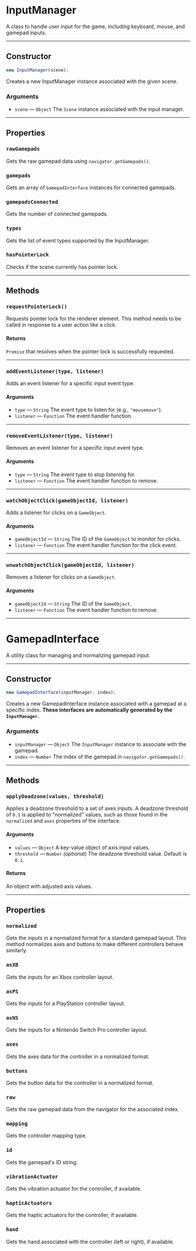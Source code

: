 # InputManager

A class to handle user input for the game, including keyboard, mouse, and gamepad inputs.

---

## Constructor

```javascript
new InputManager(scene);
```

Creates a new InputManager instance associated with the given scene.

### Arguments

-   `scene` &mdash; `Object` The `Scene` instance associated with the input manager.

---

## Properties

### `rawGamepads`

Gets the raw gamepad data using `navigator.getGamepads()`.

### `gamepads`

Gets an array of `GamepadInterface` instances for connected gamepads.

### `gamepadsConnected`

Gets the number of connected gamepads.

### `types`

Gets the list of event types supported by the InputManager.

### `hasPointerLock`

Checks if the scene currently has pointer lock.

---

## Methods

### `requestPointerLock()`

Requests pointer lock for the renderer element. This method needs to be called in response to a user action like a click.

#### Returns

`Promise` that resolves when the pointer lock is successfully requested.

---

### `addEventListener(type, listener)`

Adds an event listener for a specific input event type.

#### Arguments

-   `type` &mdash; `String` The event type to listen for (e.g., `"mousemove"`).
-   `listener` &mdash; `Function` The event handler function.

---

### `removeEventListener(type, listener)`

Removes an event listener for a specific input event type.

#### Arguments

-   `type` &mdash; `String` The event type to stop listening for.
-   `listener` &mdash; `Function` The event handler function to remove.

---

### `watchObjectClick(gameObjectId, listener)`

Adds a listener for clicks on a `GameObject`.

#### Arguments

-   `gameObjectId` &mdash; `String` The ID of the `GameObject` to monitor for clicks.
-   `listener` &mdash; `Function` The event handler function for the click event.

---

### `unwatchObjectClick(gameObjectId, listener)`

Removes a listener for clicks on a `GameObject`.

#### Arguments

-   `gameObjectId` &mdash; `String` The ID of the `GameObject`.
-   `listener` &mdash; `Function` The event handler function to remove.

---

# GamepadInterface

A utility class for managing and normalizing gamepad input.

---

## Constructor

```javascript
new GamepadInterface(inputManager, index);
```

Creates a new GamepadInterface instance associated with a gamepad at a specific index. **These interfaces are automatically generated by the `InputManager`.**

### Arguments

-   `inputManager` &mdash; `Object` The `InputManager` instance to associate with the gamepad.
-   `index` &mdash; `Number` The index of the gamepad in `navigator.getGamepads()`.

---

## Methods

### `applyDeadzone(values, threshold)`

Applies a deadzone threshold to a set of axes inputs. A deadzone threshold of `0.1` is applied to "normalized" values, such as those found in the `normalized` and `axes` properties of the interface.

#### Arguments

-   `values` &mdash; `Object` A key-value object of axis input values.
-   `threshold` &mdash; `Number` _(optional)_ The deadzone threshold value. Default is `0.1`.

#### Returns

An object with adjusted axis values.

---

## Properties

### `normalized`

Gets the inputs in a normalized format for a standard gamepad layout. This method normalizes axes and buttons to make different controllers behave similarly.

### `asXB`

Gets the inputs for an Xbox controller layout.

### `asPS`

Gets the inputs for a PlayStation controller layout.

### `asNS`

Gets the inputs for a Nintendo Switch Pro controller layout.

### `axes`

Gets the axes data for the controller in a normalized format.

### `buttons`

Gets the button data for the controller in a normalized format.

### `raw`

Gets the raw gamepad data from the navigator for the associated index.

### `mapping`

Gets the controller mapping type.

### `id`

Gets the gamepad's ID string.

### `vibrationActuator`

Gets the vibration actuator for the controller, if available.

### `hapticActuators`

Gets the haptic actuators for the controller, if available.

### `hand`

Gets the hand associated with the controller (left or right), if available.
